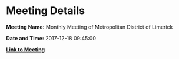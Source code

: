 # Meeting Details

**Meeting Name:** Monthly Meeting of Metropolitan District of Limerick

**Date and Time:** 2017-12-18 09:45:00

**[Link to Meeting](https://www.limerick.ie/council/whats-on/monthly-meeting-metropolitan-district-limerick-35)**
